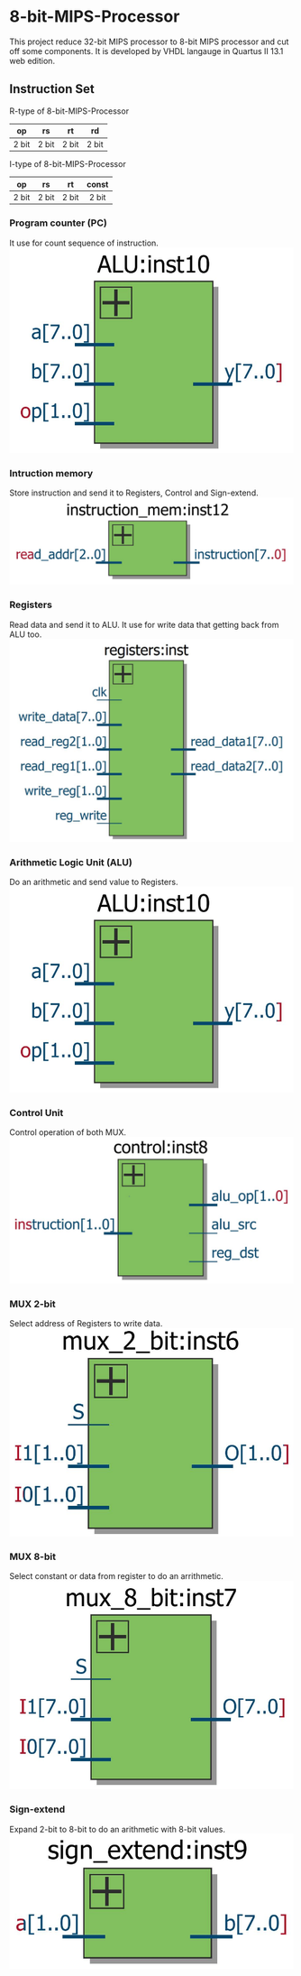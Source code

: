 # 8-bit-MIPS-Processor
This project reduce 32-bit MIPS processor to 8-bit MIPS processor and cut off some components.
It is developed by VHDL langauge in Quartus II 13.1 web edition.

## Instruction Set
R-type of 8-bit-MIPS-Processor

| op    | rs    | rt    | rd    |
| :--:  | :--:  | :--:  | :--:  |
| 2 bit | 2 bit | 2 bit | 2 bit |

I-type of 8-bit-MIPS-Processor

| op    | rs    | rt    | const |
| :--:  | :--:  | :--:  | :--:  |
| 2 bit | 2 bit | 2 bit | 2 bit |

### Program counter (PC)
It use for count sequence of instruction.
![PC](https://github.com/ton00987/8-bit-MIPS-Processor/blob/master/component%20pic/ALU.JPG)

### Intruction memory
Store instruction and send it to Registers, Control and Sign-extend.
![Instruction memory](https://github.com/ton00987/8-bit-MIPS-Processor/blob/master/component%20pic/Instruction_mem.JPG)

### Registers
Read data and send it to ALU. It use for write data that getting back from ALU too.
![Registers](https://github.com/ton00987/8-bit-MIPS-Processor/blob/master/component%20pic/Registers.JPG)

### Arithmetic Logic Unit (ALU)
Do an arithmetic and send value to Registers.
![ALU](https://github.com/ton00987/8-bit-MIPS-Processor/blob/master/component%20pic/ALU.JPG)

### Control Unit
Control operation of both MUX.
![Control](https://github.com/ton00987/8-bit-MIPS-Processor/blob/master/component%20pic/Control.JPG)

### MUX 2-bit
Select address of Registers to write data.
![MUX2bit](https://github.com/ton00987/8-bit-MIPS-Processor/blob/master/component%20pic/Mux2bit.JPG)

### MUX 8-bit
Select constant or data from register to do an arrithmetic.
![MUX8bit](https://github.com/ton00987/8-bit-MIPS-Processor/blob/master/component%20pic/Mux8bit.JPG)

### Sign-extend
Expand 2-bit to 8-bit to do an arithmetic with 8-bit values.
![SE](https://github.com/ton00987/8-bit-MIPS-Processor/blob/master/component%20pic/Sign-extend.JPG)

